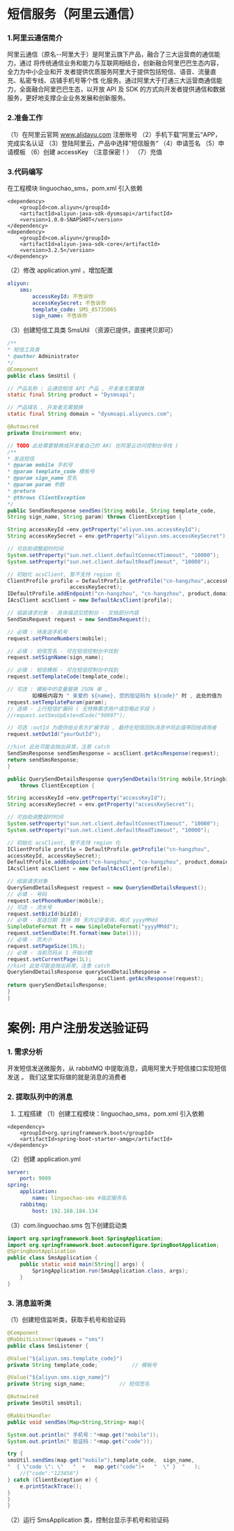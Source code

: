 #  短信服务（阿里云通信）
###  1.阿里云通信简介
阿里云通信（原名--阿里大于）是阿里云旗下产品，融合了三大运营商的通信能力，通过
将传统通信业务和能力与互联网相结合，创新融合阿里巴巴生态内容，全力为中小企业和开
发者提供优质服务阿里大于提供包括短信、语音、流量直充、私密专线、店铺手机号等个性
化服务。通过阿里大于打通三大运营商通信能力，全面融合阿里巴巴生态，以开放 API 及
SDK 的方式向开发者提供通信和数据服务，更好地支撑企业业务发展和创新服务。
###  2.准备工作
（1）在阿里云官网 www.alidayu.com 注册账号
（2）手机下载”阿里云“APP，完成实名认证
（3）登陆阿里云，产品中选择”短信服务“
（4）申请签名
（5）申请模板
（6）创建 accessKey （注意保密！）
（7）充值 
###  3.代码编写
在工程模块 linguochao_sms，pom.xml 引入依赖
```pom
<dependency>
    <groupId>com.aliyun</groupId>
    <artifactId>aliyun-java-sdk-dysmsapi</artifactId>
    <version>1.0.0-SNAPSHOT</version>
</dependency>
<dependency>
    <groupId>com.aliyun</groupId>
    <artifactId>aliyun-java-sdk-core</artifactId>
    <version>3.2.5</version>
</dependency>
```

（2）修改 application.yml ，增加配置
```yml
aliyun:
    sms:
        accessKeyId: 不告诉你
        accessKeySecret: 不告诉你
        template_code: SMS_85735065
        sign_name: 不告诉你
```

（3）创建短信工具类 SmsUtil （资源已提供，直接拷贝即可）
```java
/**
* 短信工具类
* @author Administrator
*/
@Component
public class SmsUtil {

// 产品名称 : 云通信短信 API 产品 , 开发者无需替换
static final String product = "Dysmsapi";

// 产品域名 , 开发者无需替换
static final String domain = "dysmsapi.aliyuncs.com";

@Autowired
private Environment env;

// TODO 此处需要替换成开发者自己的 AK( 在阿里云访问控制台寻找 )
/**
* 发送短信
* @param mobile 手机号
* @param template_code 模板号
* @param sign_name 签名
* @param param 参数
* @return
* @throws ClientException
*/
public SendSmsResponse sendSms(String mobile, String template_code, 
String sign_name, String param) throws ClientException {

String accessKeyId =env.getProperty("aliyun.sms.accessKeyId");
String accessKeySecret = env.getProperty("aliyun.sms.accessKeySecret");

// 可自助调整超时时间
System.setProperty("sun.net.client.defaultConnectTimeout", "10000");
System.setProperty("sun.net.client.defaultReadTimeout", "10000");

// 初始化 acsClient, 暂不支持 region 化
ClientProfile profile = DefaultProfile.getProfile("cn-hangzhou",accessKeyId, 
	                accessKeySecret);
IDefaultProfile.addEndpoint("cn-hangzhou", "cn-hangzhou", product,domain);
IAcsClient acsClient = new DefaultAcsClient(profile);

// 组装请求对象 - 具体描述见控制台 - 文档部分内容
SendSmsRequest request = new SendSmsRequest();

// 必填 : 待发送手机号
request.setPhoneNumbers(mobile);

// 必填 : 短信签名 - 可在短信控制台中找到
request.setSignName(sign_name);

// 必填 : 短信模板 - 可在短信控制台中找到
request.setTemplateCode(template_code);

// 可选 : 模板中的变量替换 JSON 串 , 
        如模板内容为 " 亲爱的 ${name}, 您的验证码为 ${code}" 时 , 此处的值为
request.setTemplateParam(param);
// 选填 - 上行短信扩展码 ( 无特殊需求用户请忽略此字段 )
//request.setSmsUpExtendCode("90997");

// 可选 :outId 为提供给业务方扩展字段 , 最终在短信回执消息中将此值带回给调用者
request.setOutId("yourOutId");

//hint 此处可能会抛出异常，注意 catch
SendSmsResponse sendSmsResponse = acsClient.getAcsResponse(request);
return sendSmsResponse;
}

public QuerySendDetailsResponse querySendDetails(String mobile,StringbizId) 
    throws ClientException {

String accessKeyId =env.getProperty("accessKeyId");
String accessKeySecret = env.getProperty("accessKeySecret");

// 可自助调整超时时间
System.setProperty("sun.net.client.defaultConnectTimeout", "10000");
System.setProperty("sun.net.client.defaultReadTimeout", "10000");

// 初始化 acsClient, 暂不支持 region 化
IClientProfile profile = DefaultProfile.getProfile("cn-hangzhou",
accessKeyId, accessKeySecret);
DefaultProfile.addEndpoint("cn-hangzhou", "cn-hangzhou", product,domain);
IAcsClient acsClient = new DefaultAcsClient(profile);

// 组装请求对象
QuerySendDetailsRequest request = new QuerySendDetailsRequest();
// 必填 - 号码
request.setPhoneNumber(mobile);
// 可选 - 流水号
request.setBizId(bizId);
// 必填 - 发送日期 支持 30 天内记录查询，格式 yyyyMMdd
SimpleDateFormat ft = new SimpleDateFormat("yyyyMMdd");
request.setSendDate(ft.format(new Date()));
// 必填 - 页大小
request.setPageSize(10L);
// 必填 - 当前页码从 1 开始计数
request.setCurrentPage(1L);
//hint 此处可能会抛出异常，注意 catch
QuerySendDetailsResponse querySendDetailsResponse =
                             acsClient.getAcsResponse(request);
return querySendDetailsResponse;
}
}
```

# 案例: 用户注册发送验证码
###  1. 需求分析
开发短信发送微服务，从 rabbitMQ 中提取消息，调用阿里大于短信接口实现短信发送 。
我们这里实际做的就是消息的消费者

###  2. 提取队列中的消息
1.  工程搭建
（1）创建工程模块：linguochao_sms，pom.xml 引入依赖
```pom
<dependency>
    <groupId>org.springframework.boot</groupId>
    <artifactId>spring-boot-starter-amqp</artifactId>
</dependency>
```

（2）创建 application.yml
```yml
server:
    port: 9009
spring:
    application:
   		name: linguochao‐sms #指定服务名
    rabbitmq:
    	host: 192.168.184.134
```
（3）com.linguochao.sms 包下创建启动类
```java
import org.springframework.boot.SpringApplication;
import org.springframework.boot.autoconfigure.SpringBootApplication;
@SpringBootApplication
public class SmsApplication {
    public static void main(String[] args) {
        SpringApplication.run(SmsApplication.class, args);
    }
}
```

###  3.  消息监听类
（1）创建短信监听类，获取手机号和验证码
```java
@Component
@RabbitListener(queues = "sms")
public class SmsListener {

@Value("${aliyun.sms.template_code}")
private String template_code;			// 模板号

@Value("${aliyun.sms.sign_name}")
private String sign_name;			// 短信签名

@Autowired
private SmsUtil smsUtil;

@RabbitHandler
public void sendSms(Map<String,String> map){

System.out.println(" 手机号："+map.get("mobile"));
System.out.println(" 验证码："+map.get("code"));

try {
smsUtil.sendSms(map.get("mobile"),template_code,  sign_name,
"  { \"code \": \"   "  +   map.get("code")+   "  \" }  "   );
    //{"code":"123456"}
} catch (ClientException e) {
	e.printStackTrace();
}
}
}
```
（2）运行 SmsApplication 类，控制台显示手机号和验证码